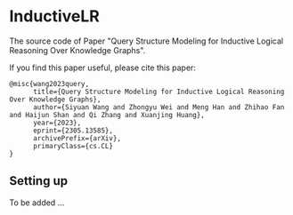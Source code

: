 # InductiveLR

The source code of Paper "Query Structure Modeling for Inductive Logical Reasoning Over Knowledge Graphs".

If you find this paper useful, please cite this paper:
```
@misc{wang2023query,
      title={Query Structure Modeling for Inductive Logical Reasoning Over Knowledge Graphs}, 
      author={Siyuan Wang and Zhongyu Wei and Meng Han and Zhihao Fan and Haijun Shan and Qi Zhang and Xuanjing Huang},
      year={2023},
      eprint={2305.13585},
      archivePrefix={arXiv},
      primaryClass={cs.CL}
}
```

## Setting up
To be added ...

